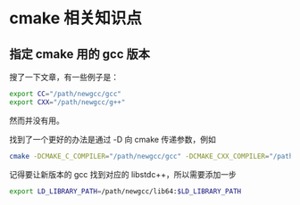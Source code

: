 # cmake 相关知识点

## 指定 cmake 用的 gcc 版本

搜了一下文章，有一些例子是：

```bash
export CC="/path/newgcc/gcc"
export CXX="/path/newgcc/g++"
```

然而并没有用。

找到了一个更好的办法是通过 -D 向 cmake 传递参数，例如

```bash
cmake -DCMAKE_C_COMPILER="/path/newgcc/gcc" -DCMAKE_CXX_COMPILER="/path/newgcc/g++"
```

记得要让新版本的 gcc 找到对应的 libstdc++，所以需要添加一步

```bash
export LD_LIBRARY_PATH=/path/newgcc/lib64:$LD_LIBRARY_PATH
```

